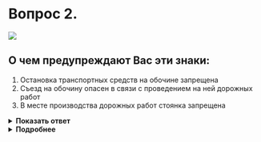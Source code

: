# Вопрос 2.

![](https://s.drom.ru/i24227/pdd/tickets/2016/1542608516.jpg)

## О чем предупреждают Вас эти знаки:

1. Остановка транспортных средств на обочине запрещена
2. Съезд на обочину опасен в связи с проведением на ней дорожных работ
3. В месте производства дорожных работ стоянка запрещена

<details>
<summary><b>Показать ответ</b></summary>
Правильный ответ: 2
</details>
<details>
<summary><b>Подробнее</b></summary>
Знак 1.25 «Дорожные работы» в сочетании с табличкой 8.12 «Опасная обочина» предупреждает водителей, что съезд на обочину опасен в связи с проведением на ней дорожных (ремонтных) работ.
(«Дорожные знаки»)
</details>